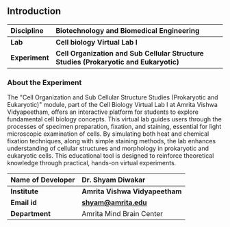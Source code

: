 ## Introduction


<b>Discipline | <b>Biotechnology and Biomedical Engineering
:--|:--|
<b> Lab | <b> Cell biology Virtual Lab I
<b> Experiment|     <b> Cell Organization and Sub Cellular Structure Studies (Prokaryotic and Eukaryotic)

### About the Experiment 

The "Cell Organization and Sub Cellular Structure Studies (Prokaryotic and Eukaryotic)" module, part of the Cell Biology Virtual Lab I at Amrita Vishwa Vidyapeetham, offers an interactive platform for students to explore fundamental cell biology concepts. This virtual lab guides users through the processes of specimen preparation, fixation, and staining, essential for light microscopic examination of cells. By simulating both heat and chemical fixation techniques, along with simple staining methods, the lab enhances understanding of cellular structures and morphology in prokaryotic and eukaryotic cells. This educational tool is designed to reinforce theoretical knowledge through practical, hands-on virtual experiments.​

<b>Name of Developer | <b> Dr. Shyam Diwakar 
:--|:--|
<b> Institute | <b>  Amrita Vishwa Vidyapeetham
<b> Email id|     <b>  shyam@amrita.edu
<b> Department |  Amrita Mind Brain Center
